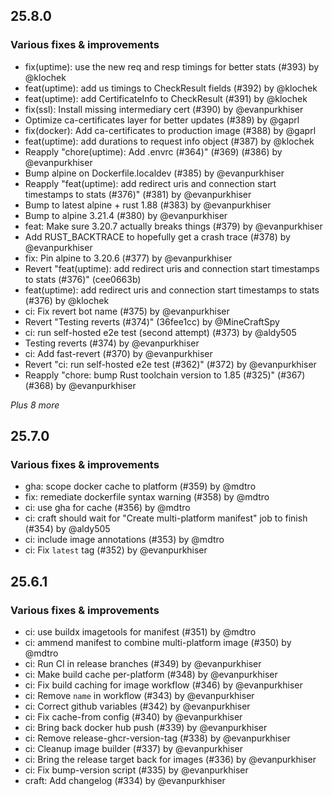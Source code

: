 ## 25.8.0

### Various fixes & improvements

- fix(uptime): use the new req and resp timings for better stats (#393) by @klochek
- feat(uptime): add us timings to CheckResult fields (#392) by @klochek
- feat(uptime): add CertificateInfo to CheckResult (#391) by @klochek
- fix(ssl): Install missing intermediary cert (#390) by @evanpurkhiser
- Optimize ca-certificates layer for better updates (#389) by @gaprl
- fix(docker): Add ca-certificates to production image (#388) by @gaprl
- feat(uptime): add durations to request info object (#387) by @klochek
- Reapply "chore(uptime): Add .envrc (#364)" (#369) (#386) by @evanpurkhiser
- Bump alpine on Dockerfile.localdev (#385) by @evanpurkhiser
- Reapply "feat(uptime): add redirect uris and connection start timestamps to stats (#376)" (#381) by @evanpurkhiser
- Bump to latest alpine + rust 1.88 (#383) by @evanpurkhiser
- Bump to alpine 3.21.4 (#380) by @evanpurkhiser
- feat: Make sure 3.20.7 actually breaks things (#379) by @evanpurkhiser
- Add RUST_BACKTRACE to hopefully get a crash trace (#378) by @evanpurkhiser
- fix: Pin alpine to 3.20.6 (#377) by @evanpurkhiser
- Revert "feat(uptime): add redirect uris and connection start timestamps to stats (#376)" (cee0663b)
- feat(uptime): add redirect uris and connection start timestamps to stats (#376) by @klochek
- ci: Fix revert bot name (#375) by @evanpurkhiser
- Revert "Testing reverts (#374)" (36fee1cc) by @MineCraftSpy
- ci: run self-hosted e2e test (second attempt) (#373) by @aldy505
- Testing reverts (#374) by @evanpurkhiser
- ci: Add fast-revert (#370) by @evanpurkhiser
- Revert "ci: run self-hosted e2e test (#362)" (#372) by @evanpurkhiser
- Reapply "chore: bump Rust toolchain version to 1.85 (#325)" (#367) (#368) by @evanpurkhiser

_Plus 8 more_

## 25.7.0

### Various fixes & improvements

- gha: scope docker cache to platform (#359) by @mdtro
- fix: remediate dockerfile syntax warning (#358) by @mdtro
- ci: use gha for cache (#356) by @mdtro
- ci: craft should wait for "Create multi-platform manifest" job to finish (#354) by @aldy505
- ci: include image annotations (#353) by @mdtro
- ci: Fix `latest` tag (#352) by @evanpurkhiser

## 25.6.1

### Various fixes & improvements

- ci: use buildx imagetools for manifest (#351) by @mdtro
- ci: ammend manifest to combine multi-platform image (#350) by @mdtro
- ci: Run CI in release branches (#349) by @evanpurkhiser
- ci: Make build cache per-platform (#348) by @evanpurkhiser
- ci: Fix build caching for image workflow (#346) by @evanpurkhiser
- ci: Remove `name` in workflow (#343) by @evanpurkhiser
- ci: Correct github variables (#342) by @evanpurkhiser
- ci: Fix cache-from config (#340) by @evanpurkhiser
- ci: Bring back docker hub push (#339) by @evanpurkhiser
- ci: Remove release-ghcr-version-tag (#338) by @evanpurkhiser
- ci: Cleanup image builder (#337) by @evanpurkhiser
- ci: Bring the release target back for images (#336) by @evanpurkhiser
- ci: Fix bump-version script (#335) by @evanpurkhiser
- craft: Add changelog (#334) by @evanpurkhiser


